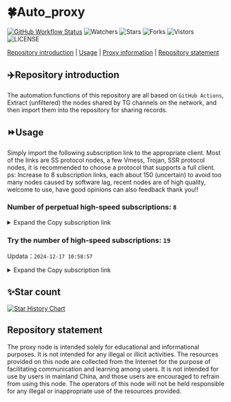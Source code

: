 # 🍀Auto_proxy
[![GitHub Workflow Status](https://img.shields.io/github/actions/workflow/status/PangTouY00/Auto_proxy/main.yml?branch=main)](https://github.com/PangTouY00/Auto_proxy/actions/workflows/main.yml?branch=main) 
![Watchers](https://img.shields.io/github/watchers/w1770946466/Auto_proxy) ![Stars](https://img.shields.io/github/stars/PangTouY00/Auto_proxy) ![Forks](https://img.shields.io/github/forks/w1770946466/Auto_proxy) ![Vistors](https://visitor-badge.laobi.icu/badge?page_id=PangTouY00.Auto_proxy) ![LICENSE](https://img.shields.io/badge/license-CC%20BY--SA%204.0-green.svg)

[Repository introduction](https://github.com/PangTouY00/Auto_proxy#Repositoryintroduction) | [Usage](https://github.com/PangTouY00/Auto_proxy#Usage) | [Proxy information](https://github.com/PangTouY00/Auto_proxy#Proxyinformation) | [Repository statement](https://github.com/PangTouY00/Auto_proxy#Repositorystatement)

## ✈️Repository introduction
The automation functions of this repository are all based on `GitHub Actions`,
Extract (unfiltered) the nodes shared by TG channels on the network, and then import them into the repository for sharing records.

## ⏩Usage
Simply import the following subscription link to the appropriate client. Most of the links are SS protocol nodes, a few Vmess, Trojan, SSR protocol nodes, it is recommended to choose a protocol that supports a full client.
ps: Increase to 8 subscription links, each about 150 (uncertain) to avoid too many nodes caused by software lag, recent nodes are of high quality, welcome to use, have good opinions can also feedback thank you!!

### Number of perpetual high-speed subscriptions: `8`

<details>
  <summary>Expand the Copy subscription link</summary>

  
- [Multiprotocol Base64 encoding](https://raw.githubusercontent.com/PangTouY00/Auto_proxy/main/Long_term_subscription1)
`https://raw.githubusercontent.com/PangTouY00/Auto_proxy/main/Long_term_subscription_num`
`Total number of merge nodes: 2402`

- [Multiprotocol Base64 encoding](https://raw.githubusercontent.com/PangTouY00/Auto_proxy/main/Long_term_subscription1)
`https://raw.githubusercontent.com/PangTouY00/Auto_proxy/main/Long_term_subscription1`
`Total number of merge nodes: 301`

- [Multiprotocol Base64 encoding](https://raw.githubusercontent.com/PangTouY00/Auto_proxy/main/Long_term_subscription2)
`https://raw.githubusercontent.com/PangTouY00/Auto_proxy/main/Long_term_subscription2`
`Total number of merge nodes: 301`

- [Multiprotocol Base64 encoding](https://raw.githubusercontent.com/PangTouY00/Auto_proxy/main/Long_term_subscription3)
`https://raw.githubusercontent.com/PangTouY00/Auto_proxy/main/Long_term_subscription3`
`Total number of merge nodes: 301`

- [Multiprotocol Base64 encoding](https://raw.githubusercontent.com/PangTouY00/Auto_proxy/main/Long_term_subscription4)
`https://raw.githubusercontent.com/PangTouY00/Auto_proxy/main/Long_term_subscription4`
`Total number of merge nodes: 301`

- [Multiprotocol Base64 encoding](https://raw.githubusercontent.comPangTouY00/Auto_proxy/main/Long_term_subscription5)
`https://raw.githubusercontent.com/PangTouY00/Auto_proxy/main/Long_term_subscription5`
`Total number of merge nodes: 301`

- [Multiprotocol Base64 encoding](https://raw.githubusercontent.com/PangTouY00/Auto_proxy/main/Long_term_subscription6)
`https://raw.githubusercontent.com/PangTouY00/Auto_proxy/main/Long_term_subscription6`
`Total number of merge nodes: 301`

- [Multiprotocol Base64 encoding](https://raw.githubusercontent.com/PangTouY00/Auto_proxy/main/Long_term_subscription7)
`https://raw.githubusercontent.com/PangTouY00/Auto_proxy/main/Long_term_subscription7`
`Total number of merge nodes: 301`

- [Multiprotocol Base64 encoding](https://raw.githubusercontent.com/PangTouY00/Auto_proxy/main/Long_term_subscription8)
`https://raw.githubusercontent.com/PangTouY00/Auto_proxy/main/Long_term_subscription8`
`Total number of merge nodes: 295`

- [Clash subscription](https://raw.githubusercontent.com/PangTouY00/Auto_proxy/main/Long_term_subscription2.yaml)
`https://raw.githubusercontent.com/PangTouY00/Auto_proxy/main/Long_term_subscription1.yaml`


- [Clash subscription](https://raw.githubusercontent.com/PangTouY00/Auto_proxy/main/Long_term_subscription2.yaml)
`https://raw.githubusercontent.com/PangTouY00/Auto_proxy/main/Long_term_subscription2.yaml`


- [Clash subscription](https://raw.githubusercontent.com/PangTouY00/Auto_proxy/main/Long_term_subscription3.yaml)
`https://raw.githubusercontent.com/PangTouY00/Auto_proxy/main/Long_term_subscription3.yaml`
  
</details>

### Try the number of high-speed subscriptions: `19`
Updata：`2024-12-17 10:58:57`


<details>
  <summary>Expand the Copy subscription link</summary>  















































































































































































































































































































































































































































































































































































































































































































































































































































































































































































































































































































































































































































































































































































































































































































































































































































































































































































































































































































































































































































































































































































































































































































































































































































































































































































































































































































































































































































































































































































































































































































































































































































































































































































































































































































































































































































































































































































































































































































































































































































































































































































































































































































































































































































































































































































































































































































































































































































































































































































































































































































































































































































































































































































































































































































































































































































































































































































































































































































































































































































































































































































































































































































































































































































































































































































































































































































































































































































































































































































































































































































































































































































































































































































































































































































































































































































































































































































































































































































































































































































































































































































































































































































































































































































































































































































































































































































































































































































































































































































































































































































































































































































































































































































































































































































































































































































































































































































































































































































































































































































































































































































































































































































































































































































































































































































































































































































































































































































































































































































































































































































































































































































































































































































































































































































































































































































































































































































































































































































































































































































































































































































































































































































































































































































































































































































































































































































































































































































































































































































































































































































































































































































































































































































































































































































































































































































































































































































































































































































































































































































































































































































































































































































































































































































































































































































































































































































































































































































































































































































































































































































































































































































































































































































































































































































































































































































































































































































































































































































































































































































































































































































































































































































































































































































































































































































































































































































































































































































































































































































































































































































































































































































































































































































































































































































































































































































































































































































































































































>Trial subscription：
`https://vpn.sudatech.store/api/v1/client/subscribe?token=613b43ba4d32a3654427a3917ce67643`




>Trial subscription：
`https://www.kuaidog006.top/api/v1/client/subscribe?token=c22fdca41c1a31f0031ad307e3606324`




>Trial subscription：
`https://lanmaoyun.icu/api/v1/client/subscribe?token=166b9b991b9d8ea2042996f38785fe5f`




>Trial subscription：
`https://v2rayshare.githubrowcontent.com/2024/12/20241216.txt`




>Trial subscription：
`https://sq9xy6.cpminig.com/api/v1/client/subscribe?token=50ac8304a7be3195e76e133f2e0171ae`




>Trial subscription：
`https://666666222.xyz/api/v1/client/subscribe?token=d25413dc9db241df4d0d0909d23139f0`




>Trial subscription：
`https://qingyun.zybs.eu.org/api/v1/client/subscribe?token=a0fc8d5b7af7a18b58ddbf17038689e9`




>Trial subscription：
`https://hy-2.com/api/v1/client/subscribe?token=81daa091610e82618bd5d95191969685`




>Trial subscription：
`https://dl.vfkum.website/api/v1/client/subscribe?token=c3b00c7130ea3f5f3a975eb38883a15c`




>Trial subscription：
`https://vt.louwangzhiyu.xyz/api/v1/client/subscribe?token=06ea7366e54ea68a52e39690e2dc3fe0`




>Trial subscription：
`https://xueyejiasu.com/api/v1/client/subscribe?token=ff862f4ba73dddc4f077a13218345ba6`




>Trial subscription：
`https://abyssvpn.com/api/v1/client/subscribe?token=0ab2f1854c42124724831b2188382984`




>Trial subscription：
`https://nodefree.githubrowcontent.com/2024/12/20241216.txt`




>Trial subscription：
`https://dashuai.us/api/v1/client/subscribe?token=38e8fe34e5d825715c292d2e963a6de5`




>Trial subscription：
`https://www.kuaidog009.top/api/v1/client/subscribe?token=54320679c0f38e2487eebe8e82775529`




>Trial subscription：
`https://needss.link/api/v1/client/subscribe?token=597b368e1cd225704b418ef310c350b1`




>Trial subscription：
`https://sulink.pro/api/v1/client/subscribe?token=8849641fe199671923487ff2695afaf5`




>Trial subscription：
`https://fs.v2rayse.com/share/20241217/i4td0eeimu.txt`




>Trial subscription：
`https://ch.louwangzhiyu.xyz/api/v1/client/subscribe?token=d975f688e37fdcd651f213fa792aba32`



</details>

## ✨Star count
[![Star History Chart](https://api.star-history.com/svg?repos=PangTouY00/Auto_proxy&type=Date)](https://star-history.com/#w1770946466/Auto_proxy&Date)



## Repository statement
The proxy node is intended solely for educational and informational purposes. It is not intended for any illegal or illicit activities. The resources provided on this node are collected from the Internet for the purpose of facilitating communication and learning among users. It is not intended for use by users in mainland China, and those users are encouraged to refrain from using this node. The operators of this node will not be held responsible for any illegal or inappropriate use of the resources provided.
